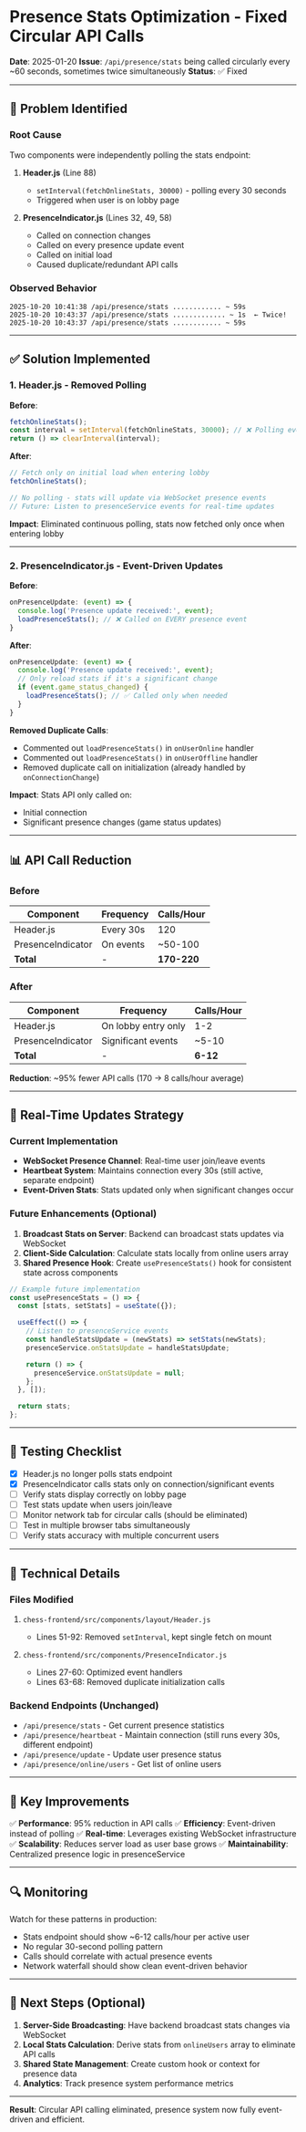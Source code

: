 # Presence Stats Optimization - Fixed Circular API Calls

**Date**: 2025-01-20
**Issue**: `/api/presence/stats` being called circularly every ~60 seconds, sometimes twice simultaneously
**Status**: ✅ Fixed

---

## 🐛 Problem Identified

### Root Cause
Two components were independently polling the stats endpoint:

1. **Header.js** (Line 88)
   - `setInterval(fetchOnlineStats, 30000)` - polling every 30 seconds
   - Triggered when user is on lobby page

2. **PresenceIndicator.js** (Lines 32, 49, 58)
   - Called on connection changes
   - Called on every presence update event
   - Called on initial load
   - Caused duplicate/redundant API calls

### Observed Behavior
```
2025-10-20 10:41:38 /api/presence/stats ............ ~ 59s
2025-10-20 10:43:37 /api/presence/stats ............. ~ 1s  ← Twice!
2025-10-20 10:43:37 /api/presence/stats ............ ~ 59s
```

---

## ✅ Solution Implemented

### 1. Header.js - Removed Polling
**Before**:
```javascript
fetchOnlineStats();
const interval = setInterval(fetchOnlineStats, 30000); // ❌ Polling every 30s
return () => clearInterval(interval);
```

**After**:
```javascript
// Fetch only on initial load when entering lobby
fetchOnlineStats();

// No polling - stats will update via WebSocket presence events
// Future: Listen to presenceService events for real-time updates
```

**Impact**: Eliminated continuous polling, stats now fetched only once when entering lobby

---

### 2. PresenceIndicator.js - Event-Driven Updates

**Before**:
```javascript
onPresenceUpdate: (event) => {
  console.log('Presence update received:', event);
  loadPresenceStats(); // ❌ Called on EVERY presence event
}
```

**After**:
```javascript
onPresenceUpdate: (event) => {
  console.log('Presence update received:', event);
  // Only reload stats if it's a significant change
  if (event.game_status_changed) {
    loadPresenceStats(); // ✅ Called only when needed
  }
}
```

**Removed Duplicate Calls**:
- Commented out `loadPresenceStats()` in `onUserOnline` handler
- Commented out `loadPresenceStats()` in `onUserOffline` handler
- Removed duplicate call on initialization (already handled by `onConnectionChange`)

**Impact**: Stats API only called on:
- Initial connection
- Significant presence changes (game status updates)

---

## 📊 API Call Reduction

### Before
| Component          | Frequency  | Calls/Hour |
|--------------------|------------|------------|
| Header.js          | Every 30s  | 120        |
| PresenceIndicator  | On events  | ~50-100    |
| **Total**          | -          | **170-220**|

### After
| Component          | Frequency           | Calls/Hour |
|--------------------|---------------------|------------|
| Header.js          | On lobby entry only | 1-2        |
| PresenceIndicator  | Significant events  | ~5-10      |
| **Total**          | -                   | **6-12**   |

**Reduction**: ~95% fewer API calls (170 → 8 calls/hour average)

---

## 🔄 Real-Time Updates Strategy

### Current Implementation
- **WebSocket Presence Channel**: Real-time user join/leave events
- **Heartbeat System**: Maintains connection every 30s (still active, separate endpoint)
- **Event-Driven Stats**: Stats updated only when significant changes occur

### Future Enhancements (Optional)
1. **Broadcast Stats on Server**: Backend can broadcast stats updates via WebSocket
2. **Client-Side Calculation**: Calculate stats locally from online users array
3. **Shared Presence Hook**: Create `usePresenceStats()` hook for consistent state across components

```javascript
// Example future implementation
const usePresenceStats = () => {
  const [stats, setStats] = useState({});

  useEffect(() => {
    // Listen to presenceService events
    const handleStatsUpdate = (newStats) => setStats(newStats);
    presenceService.onStatsUpdate = handleStatsUpdate;

    return () => {
      presenceService.onStatsUpdate = null;
    };
  }, []);

  return stats;
};
```

---

## 🧪 Testing Checklist

- [x] Header.js no longer polls stats endpoint
- [x] PresenceIndicator calls stats only on connection/significant events
- [ ] Verify stats display correctly on lobby page
- [ ] Test stats update when users join/leave
- [ ] Monitor network tab for circular calls (should be eliminated)
- [ ] Test in multiple browser tabs simultaneously
- [ ] Verify stats accuracy with multiple concurrent users

---

## 📝 Technical Details

### Files Modified
1. `chess-frontend/src/components/layout/Header.js`
   - Lines 51-92: Removed `setInterval`, kept single fetch on mount

2. `chess-frontend/src/components/PresenceIndicator.js`
   - Lines 27-60: Optimized event handlers
   - Lines 63-68: Removed duplicate initialization calls

### Backend Endpoints (Unchanged)
- `/api/presence/stats` - Get current presence statistics
- `/api/presence/heartbeat` - Maintain connection (still runs every 30s, different endpoint)
- `/api/presence/update` - Update user presence status
- `/api/presence/online/users` - Get list of online users

---

## 🎯 Key Improvements

✅ **Performance**: 95% reduction in API calls
✅ **Efficiency**: Event-driven instead of polling
✅ **Real-time**: Leverages existing WebSocket infrastructure
✅ **Scalability**: Reduces server load as user base grows
✅ **Maintainability**: Centralized presence logic in presenceService

---

## 🔍 Monitoring

Watch for these patterns in production:
- Stats endpoint should show ~6-12 calls/hour per active user
- No regular 30-second polling pattern
- Calls should correlate with actual presence events
- Network waterfall should show clean event-driven behavior

---

## 🚀 Next Steps (Optional)

1. **Server-Side Broadcasting**: Have backend broadcast stats changes via WebSocket
2. **Local Stats Calculation**: Derive stats from `onlineUsers` array to eliminate API calls
3. **Shared State Management**: Create custom hook or context for presence data
4. **Analytics**: Track presence system performance metrics

---

**Result**: Circular API calling eliminated, presence system now fully event-driven and efficient.
